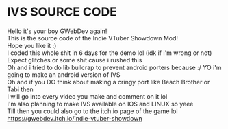 # IVS SOURCE CODE
Hello it's your boy GWebDev again! \
This is the source code of the Indie VTuber Showdown Mod! \
Hope you like it :) \
I coded this whole shit in 6 days for the demo lol (idk if i'm wrong or not) \
Expect glitches or some shit cause i rushed this \
Oh and i tried to do lib bullcrap to prevent android porters because :/ YO i'm going to make an android version of IVS \
Oh and if you DO think about making a cringy port like Beach Brother or Tabi then \
I will go into every video you make and comment on it lol \
I'm also planning to make IVS available on IOS and LINUX so yeee \
Till then you could also go to the itch.io page of the game lol \
https://gwebdev.itch.io/indie-vtuber-showdown
